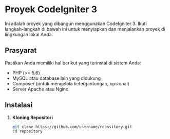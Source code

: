 # Proyek CodeIgniter 3

Ini adalah proyek yang dibangun menggunakan CodeIgniter 3. Ikuti langkah-langkah di bawah ini untuk menyiapkan dan menjalankan proyek di lingkungan lokal Anda.

## Prasyarat

Pastikan Anda memiliki hal berikut yang terinstal di sistem Anda:

- PHP (>= 5.6)
- MySQL atau database lain yang didukung
- Composer (untuk mengelola ketergantungan, opsional)
- Server Apache atau Nginx

## Instalasi

1. **Kloning Repositori**

   ```bash
   git clone https://github.com/username/repository.git
   cd repository
